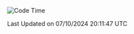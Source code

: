 <!--START_SECTION:waka-->
![Code Time](http://img.shields.io/badge/Code%20Time-4%2C422%20hrs%2055%20mins-blue)


 Last Updated on 07/10/2024 20:11:47 UTC
<!--END_SECTION:waka-->
